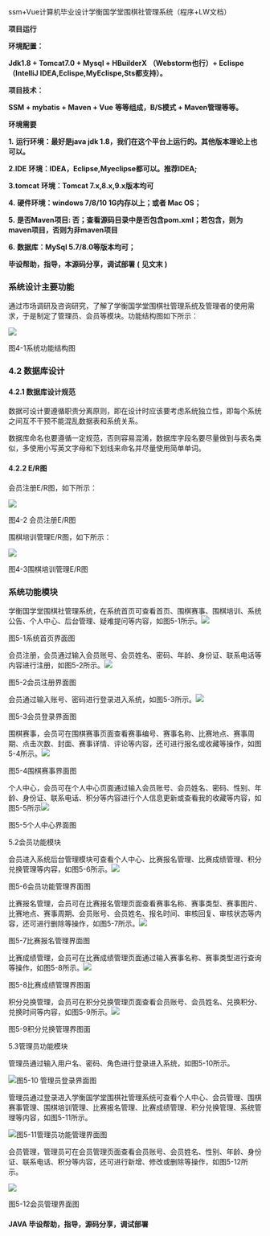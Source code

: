 ssm+Vue计算机毕业设计学衡国学堂围棋社管理系统（程序+LW文档）

**项目运行**

**环境配置：**

**Jdk1.8 + Tomcat7.0 + Mysql + HBuilderX** **（Webstorm也行）+ Eclispe（IntelliJ
IDEA,Eclispe,MyEclispe,Sts都支持）。**

**项目技术：**

**SSM + mybatis + Maven + Vue** **等等组成，B/S模式 + Maven管理等等。**

**环境需要**

**1.** **运行环境：最好是java jdk 1.8，我们在这个平台上运行的。其他版本理论上也可以。**

**2.IDE** **环境：IDEA，Eclipse,Myeclipse都可以。推荐IDEA;**

**3.tomcat** **环境：Tomcat 7.x,8.x,9.x版本均可**

**4.** **硬件环境：windows 7/8/10 1G内存以上；或者 Mac OS；**

**5.** **是否Maven项目: 否；查看源码目录中是否包含pom.xml；若包含，则为maven项目，否则为非maven项目**

**6.** **数据库：MySql 5.7/8.0等版本均可；**

**毕设帮助，指导，本源码分享，调试部署** **(** **见文末** **)**

### 系统设计主要功能

通过市场调研及咨询研究，了解了学衡国学堂围棋社管理系统及管理者的使用需求，于是制定了管理员、会员等模块。功能结构图如下所示：

![](./res/f382ee1bcd204a96b79535bb6e2ccea1.png)

图4-1系统功能结构图

### 4.2 数据库设计

#### 4.2.1 数据库设计规范

数据可设计要遵循职责分离原则，即在设计时应该要考虑系统独立性，即每个系统之间互不干预不能混乱数据表和系统关系。

数据库命名也要遵循一定规范，否则容易混淆，数据库字段名要尽量做到与表名类似，多使用小写英文字母和下划线来命名并尽量使用简单单词。

#### 4.2.2  E/R图

会员注册E/R图，如下所示：

![](./res/1c6f305c01ba423e987aad871d3e6d00.png)

图4-2 会员注册E/R图

围棋培训管理E/R图，如下所示：

![](./res/0e32d01b89874fe6ab3e84ec28f2b9e3.png)

图4-3围棋培训管理E/R图

### 系统功能模块

学衡国学堂围棋社管理系统，在系统首页可查看首页、围棋赛事、围棋培训、系统公告、个人中心、后台管理、疑难提问等内容，如图5-1所示。![](./res/b4e43fe7a26a4f40994d72e8093467a2.png)

图5-1系统首页界面图

会员注册，会员通过输入会员账号、会员姓名、密码、年龄、身份证、联系电话等内容进行注册，如图5-2所示。![](./res/be857c17c70f454988555886ffa17d38.png)

图5-2会员注册界面图

会员通过输入账号、密码进行登录进入系统，如图5-3所示。![](./res/c6558cf04db24cbe967447e684b20b3a.png)

图5-3会员登录界面图

围棋赛事，会员可在围棋赛事页面查看赛事编号、赛事名称、比赛地点、赛事周期、点击次数、封面、赛事详情、评论等内容，还可进行报名或收藏等操作，如图5-4所示。![](./res/3fc221e7d29b454b964b79dcf52fd67e.png)

图5-4围棋赛事界面图

个人中心，会员可在个人中心页面通过输入会员账号、会员姓名、密码、性别、年龄、身份证、联系电话、积分等内容进行个人信息更新或查看我的收藏等内容，如图5-5所示![](./res/c921dab400c645bba623a6bf979fb0f4.png)

图5-5个人中心界面图

5.2会员功能模块

会员进入系统后台管理模块可查看个人中心、比赛报名管理、比赛成绩管理、积分兑换管理等内容，如图5-6所示。![](./res/4d3681d33a594223b8ded5aab27b17b0.png)

图5-6会员功能管理界面图

比赛报名管理，会员可在比赛报名管理页面查看赛事名称、赛事类型、赛事图片、比赛地点、赛事周期、会员账号、会员姓名、报名时间、审核回复、审核状态等内容，还可进行删除等操作，如图5-7所示。![](./res/fa08e6fd7be9416c9863c3f71c51fdcc.png)

图5-7比赛报名管理界面图

比赛成绩管理，会员可在比赛成绩管理页面通过输入赛事名称、赛事类型进行查询等操作，如图5-8所示。![](./res/654950c200954cddb3cc5a5d1690c533.png)

图5-8比赛成绩管理界图面

积分兑换管理，会员可在积分兑换管理页面查看会员账号、会员姓名、兑换积分、兑换时间等内容，如图5-9所示。![](./res/6525633a58fe4a649a249c866c80d86e.png)

图5-9积分兑换管理界图面

5.3管理员功能模块

管理员通过输入用户名、密码、角色进行登录进入系统，如图5-10所示。

![](./res/5e1acc48141b457797756c5f7e32eb3a.png)图5-10 管理员登录界面图

管理员通过登录进入学衡国学堂围棋社管理系统可查看个人中心、会员管理、围棋赛事管理、围棋培训管理、比赛报名管理、比赛成绩管理、积分兑换管理、系统管理等内容，如图5-11所示。

![](./res/68f016db747a48feb4058fc81225a95b.png)图5-11管理员功能管理界面图

会员管理，管理员可在会员管理页面查看会员账号、会员姓名、性别、年龄、身份证、联系电话、积分等内容，还可进行新增、修改或删除等操作，如图5-12所示。

![](./res/57038776b8e2413aa0222ea774d84810.png)

图5-12会员管理界面图

#### **JAVA** **毕设帮助，指导，源码分享，调试部署**

